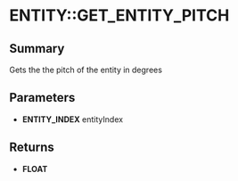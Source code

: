 # ENTITY::GET_ENTITY_PITCH

## Summary
Gets the the pitch of the entity in degrees

## Parameters
* **ENTITY_INDEX** entityIndex

## Returns
* **FLOAT**